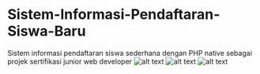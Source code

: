 # Sistem-Informasi-Pendaftaran-Siswa-Baru
Sistem informasi pendaftaran siswa sederhana dengan PHP native sebagai projek sertifikasi junior web developer
![alt text](https://raw.githubusercontent.com/ramawahyu112/Sistem-Informasi-Pendaftaran-Siswa-Baru/main/gambar/home.PNG)
![alt text](https://raw.githubusercontent.com/ramawahyu112/Sistem-Informasi-Pendaftaran-Siswa-Baru/main/gambar/adminpage.PNG)
![alt text](https://raw.githubusercontent.com/ramawahyu112/Sistem-Informasi-Pendaftaran-Siswa-Baru/main/gambar/siswa.PNG)


